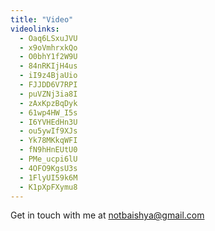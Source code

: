 ```yaml
---
title: "Video"
videolinks:
  - Oaq6LSxuJVU
  - x9oVmhrxkQo
  - O0bhY1f2W9U
  - 84nRKIjH4us
  - iI9z4BjaUio
  - FJJDD6V7RPI
  - puVZNj3ia8I
  - zAxKpzBqDyk
  - 61wp4HW_I5s
  - I6YVHEdHn3U
  - ou5ywIf9XJs
  - Yk78MKkqWFI
  - fN9hHnEUtU0
  - PMe_ucpi6lU
  - 4OFO9KgsU3s
  - 1FlyUI59k6M
  - K1pXpFXymu8
---
```


Get in touch with me at notbaishya@gmail.com
